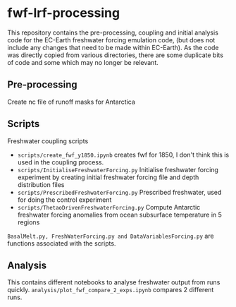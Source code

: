 # fwf-lrf-processing
This repository contains the pre-processing, coupling and initial analysis code for the EC-Earth freshwater forcing emulation code, (but does not include any changes that need to be made within EC-Earth). As the code was directly copied from various directories, there are some duplicate bits of code and some which may no longer be relevant. 

## Pre-processing
Create nc file of runoff masks for Antarctica

## Scripts
Freshwater coupling scripts
- `scripts/create_fwf_y1850.ipynb` creates fwf for 1850, I don't think this is used in the coupling process. 
- `scripts/InitialiseFreshwaterForcing.py` Initialise freshwater forcing experiment by creating initial freshwater forcing file and depth distribution files
- `scripts/PrescribedFreshwaterForcing.py` Prescribed freshwater, used for doing the control experiment
- `scripts/ThetaoDrivenFreshwaterForcing.py` Compute Antarctic freshwater forcing anomalies from ocean subsurface temperature in 5 regions

`BasalMelt.py, FreshWaterForcing.py and DataVariablesForcing.py` are functions associated with the scripts. 

## Analysis
This contains different notebooks to analyse freshwater output from runs quickly. `analysis/plot_fwf_compare_2_exps.ipynb` compares 2 different runs. 

